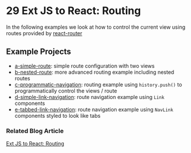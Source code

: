 # 29 Ext JS to React: Routing

In the following examples we look at how to control the current view using routes provided by [react-router](https://www.npmjs.com/package/react-router)

## Example Projects

 - [a-simple-route](./a-simple-route): simple route configuration with two views
 - [b-nested-route](./b-nested-route): more advanced routing example including nested routes
 - [c-programmatic-navigation](./c-programmatic-navigation): routing example  using `history.push()` to programmatically control the views / route
 - [d-simple-link-navigation](./d-simple-link-navigation): route navigation example using `Link` components
 - [e-tabbed-link-navigation](./e-tabbed-link-navigation): route navigation example using `NavLink` components styled to look like tabs

### Related Blog Article

[Ext JS to React: Routing](https://moduscreate.com/blog/ext-js-to-react-routing/)
